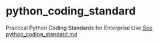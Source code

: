 # python_coding_standard
Practical Python Coding Standards for Enterprise Use
[See python_coding_standard.md](python_coding_standard.md)
